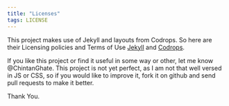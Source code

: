 ```yaml
---
title: "Licenses"
tags: LICENSE
---
```


This project makes use of Jekyll and layouts from Codrops. So here are their Licensing policies and Terms of Use <a href="https://github.com/jekyll/jekyll/blob/master/LICENSE" target="_blank">Jekyll</a> and <a href="http://tympanus.net/codrops/licensing/" target="_blank">Codrops</a>.

If you like this project or find it useful in some way or other, let me know @ChintanGhate. This project is not yet perfect, as I am not that well versed in JS or CSS, so if you would like to improve it, fork it on github and send pull requests to make it better.

Thank You.